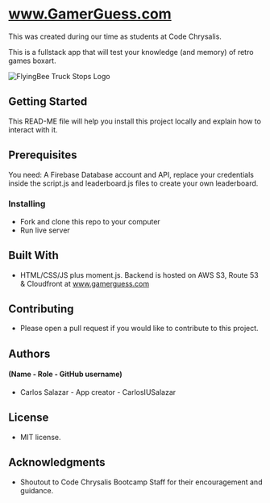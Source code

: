 # www.GamerGuess.com

This was created during our time as students at Code Chrysalis.

This is a fullstack app that will test your knowledge (and memory) of retro games boxart.

![FlyingBee Truck Stops Logo](/img/FlyingBeeTruckStopsSmaller.png)

## Getting Started

This READ-ME file will help you install this project locally and explain how to interact with it.

## Prerequisites

You need: A Firebase Database account and API, replace your credentials inside the script.js and leaderboard.js files to create your own leaderboard.

### Installing

- Fork and clone this repo to your computer
- Run live server

## Built With

- HTML/CSS/JS plus moment.js.  Backend is hosted on AWS S3, Route 53 & Cloudfront at www.gamerguess.com

## Contributing

- Please open a pull request if you would like to contribute to this project.

## Authors

#### (Name - Role - GitHub username)

- Carlos Salazar - App creator - CarlosIUSalazar

## License

- MIT license.

## Acknowledgments

- Shoutout to Code Chrysalis Bootcamp Staff for their encouragement and guidance.
